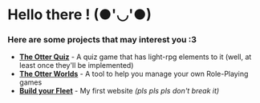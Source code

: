 # Hello there ! (●'◡'●)

### Here are some projects that may interest you :3

* **[The Otter Quiz](http://otter-quiz.herokuapp.com)** - A quiz game that has light-rpg elements to it (well, at least once they'll be implemented)
* **[The Otter Worlds](http://otter-worlds.herokuapp.com)** - A tool to help you manage your own Role-Playing games
* **[Build your Fleet](https://build-your-fleet.herokuapp.com)** - My first website *(pls pls pls don't break it)*


<!--
**opsilonn/opsilonn** is a ✨ _special_ ✨ repository because its `README.md` (this file) appears on your GitHub profile.

Here are some ideas to get you started:

- 🔭 I’m currently working on ...
- 🌱 I’m currently learning ...
- 👯 I’m looking to collaborate on ...
- 🤔 I’m looking for help with ...
- 💬 Ask me about ...
- 📫 How to reach me: ...
- 😄 Pronouns: ...
- ⚡ Fun fact: ...
-->
